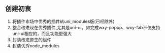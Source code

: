 ## 创建初衷

1. 将插件市场中优秀的插件转uni_modules版(已经除外)
2. 整合改进现在优秀插件,尤其是uni-ui。如完成wxy-popup、wxy-fab不仅支持uni-ui相应的，而且功能更强大
3. 封装改进原生的组件
4. 封装优秀node_modules 